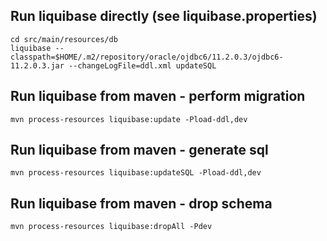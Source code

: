 ## Run liquibase directly (see liquibase.properties)
```
cd src/main/resources/db
liquibase --classpath=$HOME/.m2/repository/oracle/ojdbc6/11.2.0.3/ojdbc6-11.2.0.3.jar --changeLogFile=ddl.xml updateSQL
```
## Run liquibase from maven - perform migration
```    
mvn process-resources liquibase:update -Pload-ddl,dev
```
## Run liquibase from maven - generate sql
```    
mvn process-resources liquibase:updateSQL -Pload-ddl,dev
```
## Run liquibase from maven - drop schema
```
mvn process-resources liquibase:dropAll -Pdev
```

